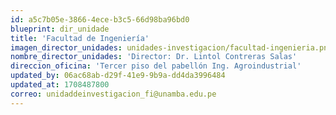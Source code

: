 ```yaml
---
id: a5c7b05e-3866-4ece-b3c5-66d98ba96bd0
blueprint: dir_unidade
title: 'Facultad de Ingeniería'
imagen_director_unidades: unidades-investigacion/facultad-ingenieria.png
nombre_director_unidades: 'Director: Dr. Lintol Contreras Salas'
direccion_oficina: 'Tercer piso del pabellón Ing. Agroindustrial'
updated_by: 06ac68ab-d29f-41e9-9b9a-dd4da3996484
updated_at: 1708487800
correo: unidaddeinvestigacion_fi@unamba.edu.pe
---
```

